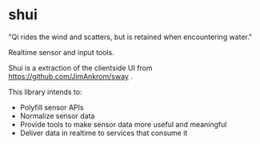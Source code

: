 shui
====
"Qi rides the wind and scatters, but is retained when encountering water."

Realtime sensor and input tools.

Shui is a extraction of the clientside UI from https://github.com/JimAnkrom/sway .

This library intends to:
* Polyfill sensor APIs
* Normalize sensor data
* Provide tools to make sensor data more useful and meaningful
* Deliver data in realtime to services that consume it
